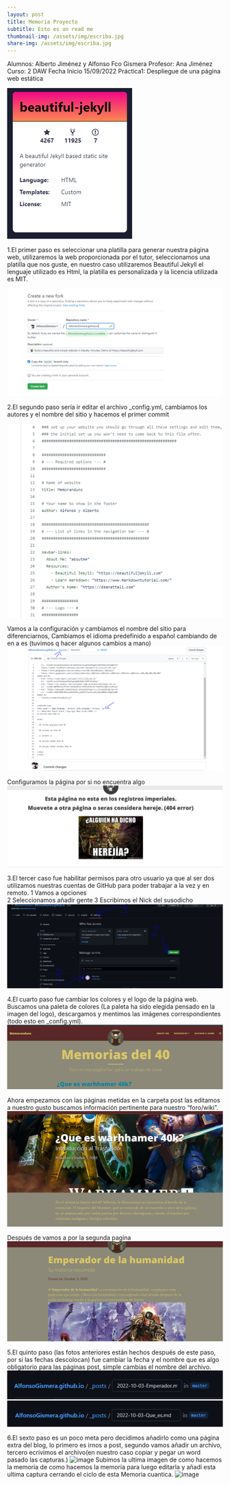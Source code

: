 ```yaml
---
layout: post
title: Memoria Proyecto
subtitle: Esto es un read me
thumbnail-img: /assets/img/escriba.jpg
share-img: /assets/img/escriba.jpg
---
```

Alumnos: Alberto Jiménez y Alfonso Fco Gismera
Profesor: Ana Jiménez
Curso: 2 DAW
Fecha Inicio 15/09/2022
Práctica1: Despliegue de una página web estática

![image](/assets/img/Me1.png)

1.El primer paso es seleccionar una platilla para generar nuestra página web, utilizaremos la web proporcionada por el tutor, seleccionamos una platilla que nos guste, en nuestro caso utilizaremos Beautiful Jekyll el lenguaje utilizado es Html, la platilla es personalizada y la licencia utilizada es MIT.

![image](/assets/img/Me2.png)


2.El segundo paso sería ir editar el archivo _config.yml, cambiamos los autores y el nombre del sitio y hacemos el primer commit 

![image](/assets/img/Me3.png)



Vamos a la configuración y cambiamos el nombre del sitio para diferenciarnos,
Cambiamos el idioma predefinido a español cambiando de en a es	(tuvimos q hacer algunos cambios a mano)
![image](/assets/img/Me4.png)


Configuramos la página por si no encuentra algo
![image](/assets/img/Me5.png)

3.El tercer caso fue habilitar permisos para otro usuario ya que  al ser dos utilizamos nuestras cuentas de GitHub para poder trabajar a la vez y en remoto.
1 Vamos a opciones  
2 Seleccionamos añadir gente
3 Escribimos el Nick del susodicho
![image](/assets/img/Me6.png)

4.El cuarto paso fue cambiar los colores y el logo de la página web.
Buscamos una paleta de colores (La paleta ha sido elegida pensado en la imagen del logo), descargamos y mentimos las imágenes correspondientes (todo esto en _config.yml).
![image](/assets/img/Me11.png)

Ahora empezamos con las páginas metidas en la carpeta post las editamos a nuestro gusto buscamos información pertinente para nuestro “foro/wiki”.
![image](/assets/img/Me7.png)

Después de vamos a por la segunda pagina 
![image](/assets/img/Me8.png)

5.El quinto paso (las fotos anteriores están hechos después de este paso, por si las fechas descolocan) fue cambiar la fecha y el nombre que es algo obligatorio para las páginas post, simple cambias el nombre del archivo.
![image](/assets/img/Me9.png)
![image](/assets/img/Me10.png)

6.El sexto paso es un poco meta pero decidimos añadirlo como una página extra del blog, lo primero  es irnos a post, segundo vamos añadir un archivo, tercero ecrivimos el archivo(en nuestro caso copiar y pegar un word pasado las capturas.)
![image](https://user-images.githubusercontent.com/91463595/193689068-2b2afee1-9cec-4670-8b45-9f1042d359f6.png)
Subimos la ultima imagen  de como hacemos  la memoria de como hacemos la memoria para luego editarla y añadi esta ultima captura cerrando el ciclo de esta Memoria cuantica.
![image](https://user-images.githubusercontent.com/91463595/193690214-b2db1eeb-f8a1-464b-a856-94d05e0c8c61.png)




